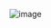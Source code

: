 ![image](https://user-images.githubusercontent.com/88237437/159333017-4e0a04a6-fe1f-4965-a10f-4a633936d2bc.png)
